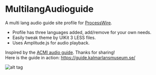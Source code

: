 # MultilangAudioguide
A multi lang audio guide site profile for [ProcessWire](https://github.com/processwire/processwire).

* Profile has three languages added, add/remove for your own needs.
* Easily tweak theme by UIKit 3 LESS files.
* Uses Amplitude.js for audio playback. 

Inspired by the [ACMI audio guide](https://github.com/ACMILabs/static-museum-audio-guide). Thanks for sharing!  
Here is the guide in action: https://guide.kalmarlansmuseum.se/

![alt tag](http://guide.kalmarlansmuseum.se/kcm-audioguide.png "Mulit lang Audio guide site profile screen shot")


